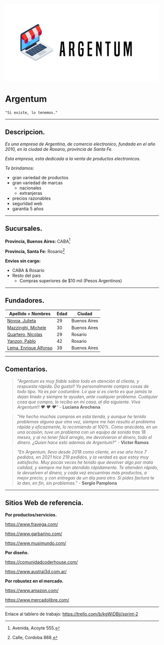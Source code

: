 <!--
![Logo](./Icon%20by%20Chanut%20is%20Industries%20on%20freeicons.io.png "Icon by Chanut is Industries on freeicons.io")
-->

<div align= "center">
    <a href= "#">
        <img src= "./Logo_Argentum.jpg" alt= "Logo">
    </a>
</div>

# Argentum

    "Si existe, lo tenemos."

--- 

## Descripcion.

*Es una empresa de Argentina, de comercio electronico, fundada en el año 2010, en la ciudad de Rosario, provincia de Santa Fe.*

*Esta empresa, esta dedicada a la venta de productos electronicos.*

*Te brindamos:*

- gran variedad de productos
- gran variedad de marcas
    - nacionales
    - extranjeras
- precios razonables 
- seguridad web
- garantia 5 años

--- 

## Sucursales.

**Provincia, Buenos Aires:** CABA[^1]

**Provincia, Santa Fe:** Rosario[^2]

**Envios sin cargo:**

- CABA & Rosario
- Resto del pais
    - Compras superiores de $10 mil (Pesos Argentinos)

<!-- 
```diff
+ CABA & Rosario
- Resto del pais
    - Compras superiores de $10 mil (Pesos Argentinos)
```
-->

--- 

## Fundadores.

| Apellido + Nombres        | Edad  | Ciudad           |
|---------------------------|-------|------------------|
| [Novoa, Julieta](https://github.com/julietanovoa "@julietanovoa")            | 29    | Buenos Aires     |
| [Mazzinghi, Michele](http://github.com/Mikimazz "@Mikimazz")                 | 30    | Buenos Aires     |
| [Quartero, Nicolas](https://github.com/nicoquartero "@nicoquartero")         | 29    | Rosario          |
| [Yanzon, Pablo](https://github.com/yanzonpablo "@yanzonpablo")               | 42    | Rosario          |
| [Lema, Enrique Alfonso](https://github.com/EnriqueAlfonso "@EnriqueAlfonso") | 39    | Buenos Aires     |

--- 

## Comentarios.

> *"Argentum es muy fiable sobre todo en atención al cliente, y respuesta rápida. Da gusto!! Yo personalmente compro cosas de todo tipo. Ya es por costumbre. Lo que si es cierto es que jamás te dejan tirado y siempre te ayudan, ante cualquier problema. Cualquier cosa que compro, lo recibo en mi casa, al dia siguiente. Viva Argentum!! :heart: :heart: :heart:"* - **Luciana Arochena** 

> *"He hecho muchas compras en esta tienda, y aunque he tenido problemas alguna que otra vez, siempre me han resulto el problema rápida y eficazmente, lo recomiendo al 100%. Como anécdota, en un una ocasión, tuve un problema con un equipo de sonido tras 18 meses, y al no tener fácil arreglo, me devolvieron el dinero, todo el dinero. ¿Quien hace esto ademas de Argentum?"* - **Victor Ramos**

> *"En Argentum, llevo desde 2018 como cliente, en ese año hice 7 pedidos, en 2021 hice 219 pedidos, y la verdad es que estoy muy satisfecho. Muy pocas veces he tenido que devolver algo por mala calidad, y siempre me han atendido rápidamente. Te atienden rápido, te devuelven el dinero, y cada vez encuentras más productos, a mejor precio, y con entregas de un día para otro. Si pides factura te la dan, en fin, sin problemas."* - **Sergio Pamplona**

---

## Sitios Web de referencia.

**Por productos/servicios.**

https://www.fravega.com/

https://www.garbarino.com/

https://www.musimundo.com/

**Por diseño.**

https://comunidadcoderhouse.com/

https://www.austral3d.com.ar/

**Por robustez en el mercado.**

https://www.amazon.com/

https://www.mercadolibre.com/

--- 

[^1]: Avenida, Acoyte 555.

[^2]: Calle, Cordoba 888.


Enlace al tablero de trabajo: https://trello.com/b/kgWiDBjj/sprint-2

